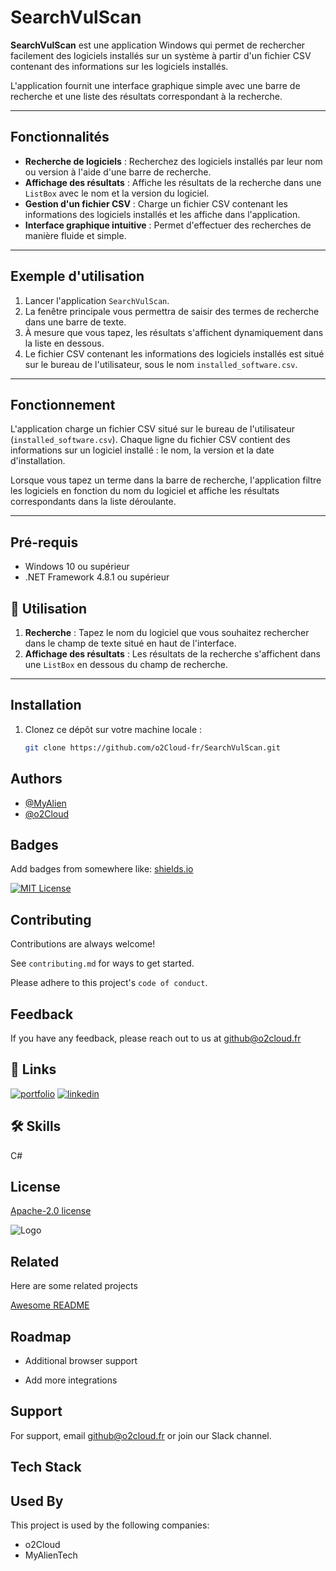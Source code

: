 # SearchVulScan

**SearchVulScan** est une application Windows qui permet de rechercher facilement des logiciels installés sur un système à partir d'un fichier CSV contenant des informations sur les logiciels installés.

L'application fournit une interface graphique simple avec une barre de recherche et une liste des résultats correspondant à la recherche.

---

## Fonctionnalités

- **Recherche de logiciels** : Recherchez des logiciels installés par leur nom ou version à l'aide d'une barre de recherche.
- **Affichage des résultats** : Affiche les résultats de la recherche dans une `ListBox` avec le nom et la version du logiciel.
- **Gestion d'un fichier CSV** : Charge un fichier CSV contenant les informations des logiciels installés et les affiche dans l'application.
- **Interface graphique intuitive** : Permet d'effectuer des recherches de manière fluide et simple.

---

## Exemple d'utilisation

1. Lancer l'application `SearchVulScan`.
2. La fenêtre principale vous permettra de saisir des termes de recherche dans une barre de texte.
3. À mesure que vous tapez, les résultats s'affichent dynamiquement dans la liste en dessous.
4. Le fichier CSV contenant les informations des logiciels installés est situé sur le bureau de l'utilisateur, sous le nom `installed_software.csv`.

---

## Fonctionnement

L'application charge un fichier CSV situé sur le bureau de l'utilisateur (`installed_software.csv`). Chaque ligne du fichier CSV contient des informations sur un logiciel installé : le nom, la version et la date d'installation.

Lorsque vous tapez un terme dans la barre de recherche, l'application filtre les logiciels en fonction du nom du logiciel et affiche les résultats correspondants dans la liste déroulante.

---

## Pré-requis

- Windows 10 ou supérieur
- .NET Framework 4.8.1 ou supérieur

## 🎯 Utilisation

1. **Recherche** : Tapez le nom du logiciel que vous souhaitez rechercher dans le champ de texte situé en haut de l'interface.
2. **Affichage des résultats** : Les résultats de la recherche s'affichent dans une `ListBox` en dessous du champ de recherche.

---

## Installation

1. Clonez ce dépôt sur votre machine locale :

   ```bash
   git clone https://github.com/o2Cloud-fr/SearchVulScan.git

## Authors

- [@MyAlien](https://www.github.com/MyAlien)
- [@o2Cloud](https://www.github.com/o2Cloud-fr )

## Badges

Add badges from somewhere like: [shields.io](https://shields.io/)

[![MIT License](https://img.shields.io/badge/License-o2Cloud-yellow.svg)]()


## Contributing

Contributions are always welcome!

See `contributing.md` for ways to get started.

Please adhere to this project's `code of conduct`.


## Feedback

If you have any feedback, please reach out to us at github@o2cloud.fr


## 🔗 Links
[![portfolio](https://img.shields.io/badge/my_portfolio-000?style=for-the-badge&logo=ko-fi&logoColor=white)](https://vcard.o2cloud.fr/)
[![linkedin](https://img.shields.io/badge/linkedin-0A66C2?style=for-the-badge&logo=linkedin&logoColor=white)](https://www.linkedin.com/in/remi-simier-2b30142a1/)


## 🛠 Skills
C#


## License

[Apache-2.0 license](https://github.com/o2Cloud-fr/SearchVulScan/blob/main/LICENSE)


![Logo](https://o2cloud.fr/logo/o2Cloud.png)


## Related

Here are some related projects

[Awesome README](https://github.com/o2Cloud-fr/SearchVulScan/blob/main/README.md)


## Roadmap

- Additional browser support

- Add more integrations


## Support

For support, email github@o2cloud.fr or join our Slack channel.


## Tech Stack

## Used By

This project is used by the following companies:

- o2Cloud
- MyAlienTech

